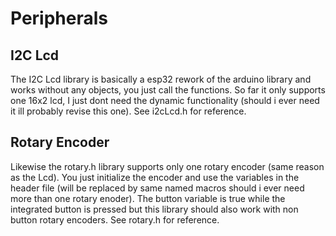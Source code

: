 # Peripherals

## I2C Lcd

The I2C Lcd library is basically a esp32 rework of the arduino library and works without any objects, you just call the functions. So far it only supports one 16x2 lcd, I just dont need the dynamic functionality (should i ever need it ill probably revise this one). See i2cLcd.h for reference.

## Rotary Encoder

Likewise the rotary.h library supports only one rotary encoder (same reason as the Lcd). You just initialize the encoder and use the variables in the header file (will be replaced by same named macros should i ever need more than one rotary enoder). The button variable is true while the integrated button is pressed but this library should also work with non button rotary encoders. See rotary.h for reference.